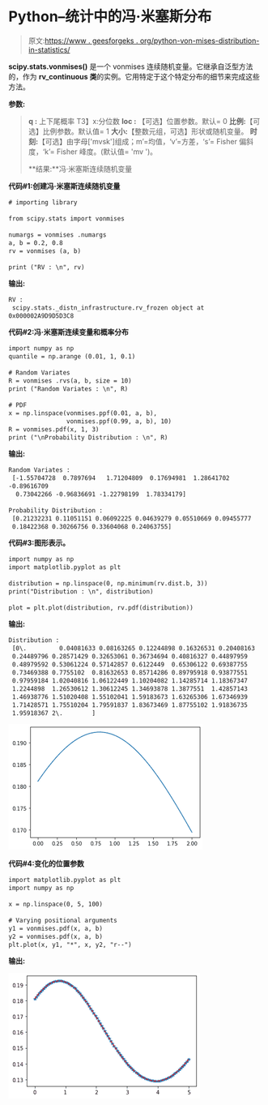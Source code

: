 # Python–统计中的冯·米塞斯分布

> 原文:[https://www . geesforgeks . org/python-von-mises-distribution-in-statistics/](https://www.geeksforgeeks.org/python-von-mises-distribution-in-statistics/)

**scipy.stats.vonmises()** 是一个 vonmises 连续随机变量。它继承自泛型方法的，作为 **rv_continuous 类**的实例。它用特定于这个特定分布的细节来完成这些方法。

**参数:**

> **q :** 上下尾概率
> T3】x:分位数
> **loc :** 【可选】位置参数。默认= 0
> **比例:**【可选】比例参数。默认值= 1
> **大小:**【整数元组，可选】形状或随机变量。
> **时刻:**【可选】由字母['mvsk']组成；m’=均值，‘v’=方差，‘s’= Fisher 偏斜度，‘k’= Fisher 峰度。(默认值= 'mv ')。
> 
> **结果:**冯·米塞斯连续随机变量

**代码#1:创建冯·米塞斯连续随机变量**

```
# importing library

from scipy.stats import vonmises 

numargs = vonmises .numargs 
a, b = 0.2, 0.8
rv = vonmises (a, b) 

print ("RV : \n", rv)  
```

**输出:**

```
RV : 
 scipy.stats._distn_infrastructure.rv_frozen object at 0x000002A9D9D5D3C8

```

**代码#2:冯·米塞斯连续变量和概率分布**

```
import numpy as np 
quantile = np.arange (0.01, 1, 0.1) 

# Random Variates 
R = vonmises .rvs(a, b, size = 10) 
print ("Random Variates : \n", R) 

# PDF 
x = np.linspace(vonmises.ppf(0.01, a, b),
                vonmises.ppf(0.99, a, b), 10)
R = vonmises.pdf(x, 1, 3)
print ("\nProbability Distribution : \n", R) 
```

**输出:**

```
Random Variates : 
 [-1.55704728  0.7897694   1.71204809  0.17694981  1.28641702 -0.89616709
  0.73042266 -0.96836691 -1.22798199  1.78334179]

Probability Distribution : 
 [0.21232231 0.11051151 0.06092225 0.04639279 0.05510669 0.09455777
 0.18422368 0.30266756 0.33604068 0.24063755]

```

**代码#3:图形表示。**

```
import numpy as np 
import matplotlib.pyplot as plt 

distribution = np.linspace(0, np.minimum(rv.dist.b, 3)) 
print("Distribution : \n", distribution) 

plot = plt.plot(distribution, rv.pdf(distribution)) 
```

**输出:**

```
Distribution : 
 [0\.         0.04081633 0.08163265 0.12244898 0.16326531 0.20408163
 0.24489796 0.28571429 0.32653061 0.36734694 0.40816327 0.44897959
 0.48979592 0.53061224 0.57142857 0.6122449  0.65306122 0.69387755
 0.73469388 0.7755102  0.81632653 0.85714286 0.89795918 0.93877551
 0.97959184 1.02040816 1.06122449 1.10204082 1.14285714 1.18367347
 1.2244898  1.26530612 1.30612245 1.34693878 1.3877551  1.42857143
 1.46938776 1.51020408 1.55102041 1.59183673 1.63265306 1.67346939
 1.71428571 1.75510204 1.79591837 1.83673469 1.87755102 1.91836735
 1.95918367 2\.        ]

```

![](img/b1affa5a98898bcaa143f3803db19b90.png)

**代码#4:变化的位置参数**

```
import matplotlib.pyplot as plt 
import numpy as np 

x = np.linspace(0, 5, 100) 

# Varying positional arguments 
y1 = vonmises.pdf(x, a, b) 
y2 = vonmises.pdf(x, a, b) 
plt.plot(x, y1, "*", x, y2, "r--") 
```

**输出:**

![](img/7c09cfc4edfa5d4073310b8f280a9f97.png)